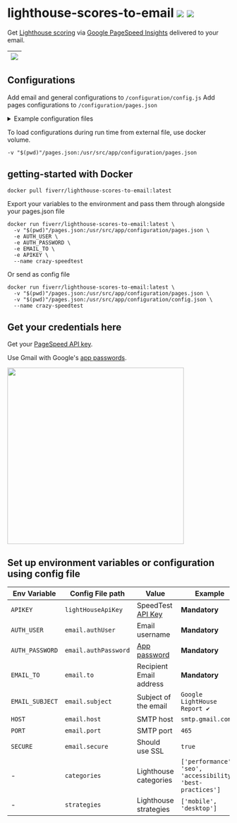 # lighthouse-scores-to-email [![](https://user-images.githubusercontent.com/516342/75164343-59cb6900-5729-11ea-80f1-392b57445ab2.png)](https://hub.docker.com/r/fiverr/lighthouse-scores-to-email) [![](https://circleci.com/gh/fiverr/lighthouse-scores-to-email.svg?style=svg)](https://circleci.com/gh/fiverr/lighthouse-scores-to-email)

Get [Lighthouse scoring](https://developers.google.com/web/tools/lighthouse/v3/scoring) via [Google PageSpeed Insights](https://developers.google.com/speed/docs/insights/v5/about) delivered to your email.

| ![](https://user-images.githubusercontent.com/516342/75161005-bf1c5b80-5723-11ea-86c8-5946ebae25a5.png)
| -

## Configurations

Add email and general configurations to `/configuration/config.js`
Add pages configurations to `/configuration/pages.json`

<details>
<summary>Example configuration files</summary>
<br>

> #### configuration/pages.json
> ```json
> {
>   "Search Page" : "https://www.google.com",
>   "Start Page" : "https://www.start.co.il"
> }
> ```


> #### configuration/config.json
> ```json
> {
>   "email": {
>    "to": "t-800@google.com",
>    "authUser": "admin@skynet.net",
>  "authPassword": "<INSERT_GOOGLE_APP_PASSWORD_HERE>"
>  },
>  "lightHouseApiKey": "<INSERT_PAGESPEED_API_KEY_HERE>"
>}
>```

</details>

To load configurations during run time from external file, use docker volume.
```
-v "$(pwd)"/pages.json:/usr/src/app/configuration/pages.json
```

## getting-started with Docker

```
docker pull fiverr/lighthouse-scores-to-email:latest
```

Export your variables to the environment and pass them through alongside your pages.json file
```
docker run fiverr/lighthouse-scores-to-email:latest \
  -v "$(pwd)"/pages.json:/usr/src/app/configuration/pages.json \
  -e AUTH_USER \
  -e AUTH_PASSWORD \
  -e EMAIL_TO \
  -e APIKEY \
  --name crazy-speedtest
```

Or send as config file
```
docker run fiverr/lighthouse-scores-to-email:latest \
  -v "$(pwd)"/pages.json:/usr/src/app/configuration/pages.json \
  -v "$(pwd)"/pages.json:/usr/src/app/configuration/config.json \
  --name crazy-speedtest
```

## Get your credentials here

Get your [PageSpeed API key](https://developers.google.com/speed/docs/insights/v4/first-app).

Use Gmail with Google's [app passwords](https://support.google.com/accounts/answer/185833).

<img width="400" src="https://user-images.githubusercontent.com/516342/74944673-0c848a00-53ff-11ea-888c-457f16bdb1b9.png">

## Set up environment variables or configuration using config file

| Env Variable | Config File path | Value | Example | Default
| - | - | - | - | -
| `APIKEY` | `lightHouseApiKey` | SpeedTest [API Key](https://developers.google.com/speed/docs/insights/v4/first-app) | __Mandatory__
| `AUTH_USER` | `email.authUser` | Email username | __Mandatory__
| `AUTH_PASSWORD` | `email.authPassword` | [App password](https://support.google.com/accounts/answer/185833) | __Mandatory__
| `EMAIL_TO` | `email.to` | Recipient Email address | __Mandatory__
| `EMAIL_SUBJECT` | `email.subject` | Subject of the email | `Google LightHouse Report ✔`
| `HOST` | `email.host` | SMTP host | `smtp.gmail.com`
| `PORT` | `email.port` | SMTP port | `465`
| `SECURE` | `email.secure` | Should use SSL | `true`
| - | `categories` | Lighthouse categories | `['performance', 'seo', 'accessibility', 'best-practices']`
| - | `strategies` | Lighthouse strategies | `['mobile', 'desktop']`
